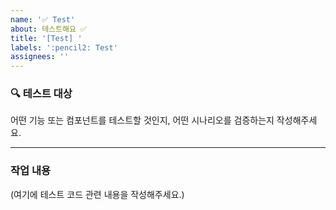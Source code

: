 ```yaml
---
name: '✅ Test'
about: 테스트해요 ✅
title: '[Test] '
labels: ':pencil2: Test'
assignees: ''
---
```


### 🔍 테스트 대상

어떤 기능 또는 컴포넌트를 테스트할 것인지, 어떤 시나리오를 검증하는지 작성해주세요.

---

### 작업 내용

(여기에 테스트 코드 관련 내용을 작성해주세요.)
